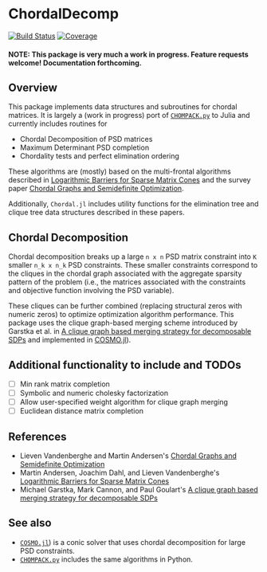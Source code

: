 # ChordalDecomp

[![Build Status](https://github.com/tjdiamandis/ChordalDecomp.jl/workflows/CI/badge.svg)](https://github.com/tjdiamandis/ChordalDecomp.jl/actions)
[![Coverage](https://codecov.io/gh/tjdiamandis/ChordalDecomp.jl/branch/master/graph/badge.svg)](https://codecov.io/gh/tjdiamandis/ChordalDecomp.jl)

#### NOTE: This package is very much a work in progress. Feature requests welcome! Documentation forthcoming.

## Overview
This package implements data structures and subroutines for chordal matrices. It is largely a (work in progress) port of [`CHOMPACK.py`](https://chompack.readthedocs.io/en/latest/) to Julia and currently includes routines for
- Chordal Decomposition of PSD matrices
- Maximum Determinant PSD completion
- Chordality tests and perfect elimination ordering

These algorithms are (mostly) based on the multi-frontal algorithms described in [Logarithmic Barriers for Sparse Matrix Cones](https://arxiv.org/abs/1203.2742) and the survey paper [Chordal Graphs and Semidefinite Optimization](https://www.seas.ucla.edu/~vandenbe/publications/chordalsdp.pdf).

Additionally, `Chordal.jl` includes utility functions for the elimination tree and clique tree data structures described in these papers.


## Chordal Decomposition
Chordal decomposition breaks up a large `n x n` PSD matrix constraint into `K` smaller `n_k x n_k` PSD constraints. These smaller constraints correspond to the cliques in the chordal graph associated with the aggregate sparsity pattern of the problem (i.e., the matrices associated with the constraints and objective function involving the PSD variable).

These cliques can be further combined (replacing structural zeros with numeric zeros) to optimize optimization algorithm performance. This package uses the clique graph-based merging scheme introduced by Garstka et al. in [A clique graph based merging strategy for decomposable SDPs](https://arxiv.org/abs/1911.05615) and implemented in [COSMO.jl](https://github.com/oxfordcontrol/COSMO.jl)).


## Additional functionality to include and TODOs
- [ ] Min rank matrix completion
- [ ] Symbolic and numeric cholesky factorization
- [ ] Allow user-specified weight algorithm for clique graph merging
- [ ] Euclidean distance matrix completion

## References
- Lieven Vandenberghe and Martin Andersen's [Chordal Graphs and Semidefinite Optimization](https://www.seas.ucla.edu/~vandenbe/publications/chordalsdp.pdf)
- Martin Andersen, Joachim Dahl, and Lieven Vandenberghe's [Logarithmic Barriers for Sparse Matrix Cones](https://arxiv.org/abs/1203.2742)
- Michael Garstka, Mark Cannon, and Paul Goulart's [A clique graph based merging strategy for decomposable SDPs](https://arxiv.org/abs/1911.05615)

## See also
- [`COSMO.jl`](https://github.com/oxfordcontrol/COSMO.jl)) is a conic solver that uses chordal decomposition for large PSD constraints.
- [`CHOMPACK.py`](https://github.com/cvxopt/chompack) includes the same algorithms in Python.
